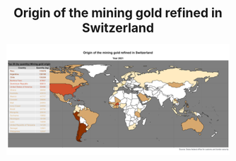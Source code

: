 <h1 style="text-align: center;">Origin of the mining gold refined in Switzerland</h1>

<img src="https://github.com/JamBelg/Gold-origin/blob/main/Plan.png"
     alt="Markdown Monster icon"
     style="float: left; margin-right: 10px;" />
